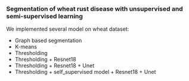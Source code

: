 ### Segmentation of wheat rust disease with unsupervised and semi-supervised learning

We implemented several model on wheat dataset:
* Graph based segmentation
* K-means
* Thresholding
* Thresholding + Resnet18
* Thresholding + Resnet18 + Unet
* Thresholding + self_supervised model + Resnet18 + Unet 
